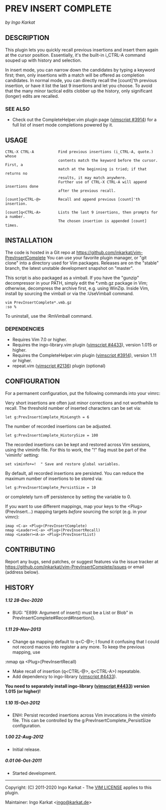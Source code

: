PREV INSERT COMPLETE
===============================================================================
_by Ingo Karkat_

DESCRIPTION
------------------------------------------------------------------------------

This plugin lets you quickly recall previous insertions and insert them again
at the cursor position. Essentially, it's the built-in i\_CTRL-A command
souped up with history and selection.

In insert mode, you can narrow down the candidates by typing a keyword first;
then, only insertions with a match will be offered as completion candidates.
In normal mode, you can directly recall the [count]'th previous insertion, or
have it list the last 9 insertions and let you choose.
To avoid that the many minor tactical edits clobber up the history, only
significant (longer) edits are recalled.

### SEE ALSO

- Check out the CompleteHelper.vim plugin page ([vimscript #3914](http://www.vim.org/scripts/script.php?script_id=3914)) for a full
  list of insert mode completions powered by it.

USAGE
------------------------------------------------------------------------------

    CTRL-X CTRL-A           Find previous insertions (i_CTRL-A, quote.) whose
                            contents match the keyword before the cursor. First, a
                            match at the beginning is tried; if that returns no
                            results, it may match anywhere.
                            Further use of CTRL-X CTRL-A will append insertions done
                            after the previous recall.

    [count]q<CTRL-@>        Recall and append previous [count]'th insertion.

    [count]q<CTRL-A>        Lists the last 9 insertions, then prompts for a number.
                            The chosen insertion is appended [count] times.

INSTALLATION
------------------------------------------------------------------------------

The code is hosted in a Git repo at
    https://github.com/inkarkat/vim-PrevInsertComplete
You can use your favorite plugin manager, or "git clone" into a directory used
for Vim packages. Releases are on the "stable" branch, the latest unstable
development snapshot on "master".

This script is also packaged as a vimball. If you have the "gunzip"
decompressor in your PATH, simply edit the \*.vmb.gz package in Vim; otherwise,
decompress the archive first, e.g. using WinZip. Inside Vim, install by
sourcing the vimball or via the :UseVimball command.

    vim PrevInsertComplete*.vmb.gz
    :so %

To uninstall, use the :RmVimball command.

### DEPENDENCIES

- Requires Vim 7.0 or higher.
- Requires the ingo-library.vim plugin ([vimscript #4433](http://www.vim.org/scripts/script.php?script_id=4433)), version 1.015 or
  higher.
- Requires the CompleteHelper.vim plugin ([vimscript #3914](http://www.vim.org/scripts/script.php?script_id=3914)), version 1.11 or
  higher.
- repeat.vim ([vimscript #2136](http://www.vim.org/scripts/script.php?script_id=2136)) plugin (optional)

CONFIGURATION
------------------------------------------------------------------------------

For a permanent configuration, put the following commands into your vimrc:

Very short insertions are often just minor corrections and not worthwhile to
recall. The threshold number of inserted characters can be set via:

    let g:PrevInsertComplete_MinLength = 6

The number of recorded insertions can be adjusted.

    let g:PrevInsertComplete_HistorySize = 100

The recorded insertions can be kept and restored across Vim sessions, using
the viminfo file. For this to work, the "!" flag must be part of the
'viminfo' setting:

    set viminfo+=!  " Save and restore global variables.

By default, all recorded insertions are persisted. You can reduce the maximum
number of insertions to be stored via:

    let g:PrevInsertComplete_PersistSize = 10

or completely turn off persistence by setting the variable to 0.

If you want to use different mappings, map your keys to the
&lt;Plug&gt;(PrevInsert...) mapping targets _before_ sourcing the script (e.g. in
your vimrc):

    imap <C-a> <Plug>(PrevInsertComplete)
    nmap <Leader><C-a> <Plug>(PrevInsertRecall)
    nmap <Leader><A-a> <Plug>(PrevInsertList)

CONTRIBUTING
------------------------------------------------------------------------------

Report any bugs, send patches, or suggest features via the issue tracker at
https://github.com/inkarkat/vim-PrevInsertComplete/issues or email (address
below).

HISTORY
------------------------------------------------------------------------------

##### 1.12    28-Dec-2020
- BUG: "E899: Argument of insert() must be a List or Blob" in
  PrevInsertComplete#Record#Insertion().

##### 1.11    29-Nov-2013
- Change qa mapping default to q&lt;C-@&gt;; I found it confusing that I could not
  record macros into register a any more. To keep the previous mapping, use
 <!-- -->

  :nmap qa &lt;Plug&gt;(PrevInsertRecall)

- Make recall of insertion (q&lt;CTRL-@&gt;, q&lt;CTRL-A&gt;) repeatable.
- Add dependency to ingo-library ([vimscript #4433](http://www.vim.org/scripts/script.php?script_id=4433)).

__You need to separately
  install ingo-library ([vimscript #4433](http://www.vim.org/scripts/script.php?script_id=4433)) version 1.015 (or higher)!__

##### 1.10    15-Oct-2012
- ENH: Persist recorded insertions across Vim invocations in the viminfo file.
This can be controlled by the g:PrevInsertComplete\_PersistSize
configuration.

##### 1.00    22-Aug-2012
- Initial release.

##### 0.01    06-Oct-2011
- Started development.

------------------------------------------------------------------------------
Copyright: (C) 2011-2020 Ingo Karkat -
The [VIM LICENSE](http://vimdoc.sourceforge.net/htmldoc/uganda.html#license) applies to this plugin.

Maintainer:     Ingo Karkat &lt;ingo@karkat.de&gt;
